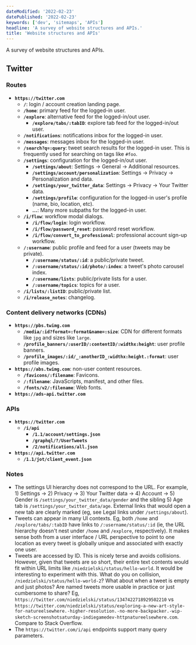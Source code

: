 ```yaml
---
dateModified: '2022-02-23'
datePublished: '2022-02-23'
keywords: ['dev', 'sitemaps', 'APIs']
headline: 'A survey of website structures and APIs.'
title: 'Website structures and APIs'
---
```


A survey of website structures and APIs.

## Twitter

### Routes

- **`https://twitter.com`**
  - **`/`**: login / account creation landing page.
  - **`/home`**: primary feed for the logged-in user.
  - **`/explore`**: alternative feed for the logged-in/out user.
    - **`/explore/tabs/:tabID`**: explore tab feed for the logged-in/out user.
  - **`/notifications`**: notifications inbox for the logged-in user.
  - **`/messages`**: messages inbox for the logged-in user.
  - **`/search?q=:query`**: tweet search results for the logged-in user. This is
    frequently used for searching on tags like `#foo`.
  - **`/settings`**: configuration for the logged-in/out user.
    - **`/settings/about`**: Settings → General → Additional resources.
    - **`/settings/account/personalization`**: Settings → Privacy →
      Personalization and data.
    - **`/settings/your_twitter_data`**: Settings → Privacy → Your Twitter data.
    - **`/settings/profile`**: configuration for the logged-in user's profile
      (name, bio, location, etc).
    - **…**: Many more subpaths for the logged-in user.
  - **`/i/flow`**: workflow modal dialogs.
    - **`/i/flow/login`**: login workflow.
    - **`/i/flow/password_reset`**: password reset workflow.
    - **`/i/flow/convert_to_professional`**: professional account sign-up
      workflow.
  - **`/:username`**: public profile and feed for a user (tweets may be
    private).
    - **`/:username/status/:id`**: a public/private tweet.
    - **`/:username/status/:id/photo/:index`**: a tweet's photo carousel index.
    - **`/:username/lists`**: public/private lists for a user.
    - **`/:username/topics`**: topics for a user.
  - **`/i/lists/:listID`**: public/private list.
  - **`/i/release_notes`**: changelog.

### Content delivery networks (CDNs)

- **`https://pbs.twimg.com`**
  - **`/media/:id?format=:format&name=:size`**: CDN for different formats like
    `jpg` and sizes like `large`.
  - **`/profile_banners/:userID/:contentID/:widthx:height`**: user profile
    banners.
  - **`/profile_images/:id/_:anotherID_:widthx:height.:format`**: user profile
    images.
- **`https://abs.twimg.com`**: non-user content resources.
  - **`/favicons/:filename`**: Favicons.
  - **`/:filename`**: JavaScripts, manifest, and other files.
  - **`/fonts/v2/:filename`**: Web fonts.
- **`https://ads-api.twitter.com`**

### APIs

- **`https://twitter.com`**
  - **`/i/api`**
    - **`/1.1/account/settings.json`**
    - **`/graphql/?/UserTweets`**
    - **`/2/notifications/all.json`**
- **`https://api.twitter.com`**
  - **`/1.1/jot/client_event.json`**

### Notes

- The settings UI hierarchy does not correspond to the URL. For example, 1)
  Settings → 2) Privacy → 3) Your Twitter data → 4) Account → 5) Gender is
  `/settings/your_twitter_data/gender` and the sibling 5) Age tab is
  `/settings/your_twitter_data/age`. External links that would open a new tab
  are clearly marked (eg, see Legal links under `/settings/about`).
- Tweets can appear in many UI contexts. Eg, both `/home` and
  `/explore/tabs/:tabID` have links to `/:username/status/:id` (ie, the URL
  hierarchy doesn't nest under `/home` and `/explore`, respectively). It makes
  sense both from a user interface / URL perspective to point to one location as
  every tweet is globally unique and associated with exactly one user.
- Tweets are accessed by ID. This is nicely terse and avoids collisions.
  However, given that tweets are so short, their entire text contents would fit
  within URL limits like `/niedzielski/status/hello-world`. It would be
  interesting to experiment with this. What do you on collision,
  `/niedzielski/status/hello-world-2`? What about when a tweet is empty and just
  photos? Are named tweets more usable in practice or just cumbersome to share?
  Eg, `https://twitter.com/niedzielski/status/1347422718929502210` vs
  `https://twitter.com/niedzielski/status/exploring-a-new-art-style-for-natureelsewhere.-higher-resolution.-no-more-backpacker.-wip-sketch-screenshotsaturday-indiegamedev-httpnatureelsewhere.com`.
  Compare to Stack Overflow.
- The `https://twitter.com/i/api` endpoints support many query parameters.
